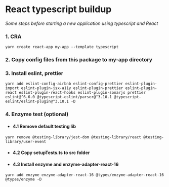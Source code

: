 # React typescript buildup

_Some steps before starting a new application using typescript and React_

### 1. CRA
```
yarn create react-app my-app --template typescript
```

### 2. Copy config files from this package to my-app directory

### 3. Install eslint, prettier

```
yarn add eslint-config-airbnb eslint-config-prettier eslint-plugin-import eslint-plugin-jsx-a11y eslint-plugin-prettier eslint-plugin-react eslint-plugin-react-hooks eslint-plugin-sonarjs prettier eslint@^6.6.0 @typescript-eslint/parser@^3.10.1 @typescript-eslint/eslint-plugin@^3.10.1 -D
```

### 4. Enzyme test (optional)

* #### 4.1 Remove default testing lib
```
yarn remove @testing-library/jest-dom @testing-library/react @testing-library/user-event
```
* #### 4.2 Copy setupTests.ts to src folder
* #### 4.3 Install enzyme and enzyme-adapter-react-16
```
yarn add enzyme enzyme-adapter-react-16 @types/enzyme-adapter-react-16 @types/enzyme -D
```
